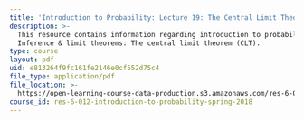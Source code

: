 ```yaml
---
title: 'Introduction to Probability: Lecture 19: The Central Limit Theorem (CLT)'
description: >-
  This resource contains information regarding introduction to probability:
  Inference & limit theorems: The central limit theorem (CLT).
type: course
layout: pdf
uid: e813264f9fc161fe2146e0cf552d75c4
file_type: application/pdf
file_location: >-
  https://open-learning-course-data-production.s3.amazonaws.com/res-6-012-introduction-to-probability-spring-2018/e813264f9fc161fe2146e0cf552d75c4_MITRES_6_012S18_L19AS.pdf
course_id: res-6-012-introduction-to-probability-spring-2018
---
```

